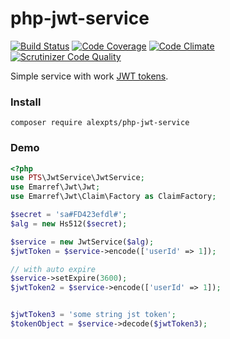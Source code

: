 # php-jwt-service

[![Build Status](https://travis-ci.org/alexpts/php-jwt-service.svg?branch=master)](https://travis-ci.org/alexpts/php-jwt-service)
[![Code Coverage](https://scrutinizer-ci.com/g/alexpts/php-jwt-service/badges/coverage.png?b=master)](https://scrutinizer-ci.com/g/alexpts/php-jwt-service/?branch=master)
[![Code Climate](https://codeclimate.com/github/alexpts/php-jwt-service/badges/gpa.svg)](https://codeclimate.com/github/alexpts/php-jwt-service)
[![Scrutinizer Code Quality](https://scrutinizer-ci.com/g/alexpts/php-jwt-service/badges/quality-score.png?b=master)](https://scrutinizer-ci.com/g/alexpts/php-jwt-service/?branch=master)


Simple service with work [JWT tokens](https://jwt.io/).

### Install
`composer require alexpts/php-jwt-service`


### Demo
```php
<?php
use PTS\JwtService\JwtService;
use Emarref\Jwt\Jwt;
use Emarref\Jwt\Claim\Factory as ClaimFactory;

$secret = 'sa#FD423efdl#';
$alg = new Hs512($secret);

$service = new JwtService($alg);
$jwtToken = $service->encode(['userId' => 1]);

// with auto expire
$service->setExpire(3600);
$jwtToken2 = $service->encode(['userId' => 1]);


$jwtToken3 = 'some string jst token';
$tokenObject = $service->decode($jwtToken3);
```